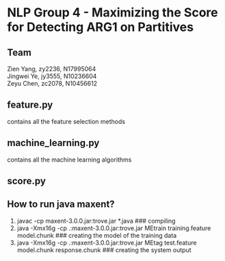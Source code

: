# NLP Group 4 - Maximizing the Score for Detecting ARG1 on Partitives

## Team
Zien Yang, zy2236, N17995064  
Jingwei Ye, jy3555, N10236604  
Zeyu Chen, zc2078, N10456612  

## feature.py
contains all the feature selection methods

## machine_learning.py
contains all the machine learning algorithms

## score.py

## How to run java maxent?
  1. javac -cp maxent-3.0.0.jar:trove.jar *.java ### compiling
  2. java -Xmx16g -cp .:maxent-3.0.0.jar:trove.jar MEtrain training.feature model.chunk ### creating the model of the training data
  3. java -Xmx16g -cp .:maxent-3.0.0.jar:trove.jar MEtag test.feature model.chunk response.chunk ### creating the system output
